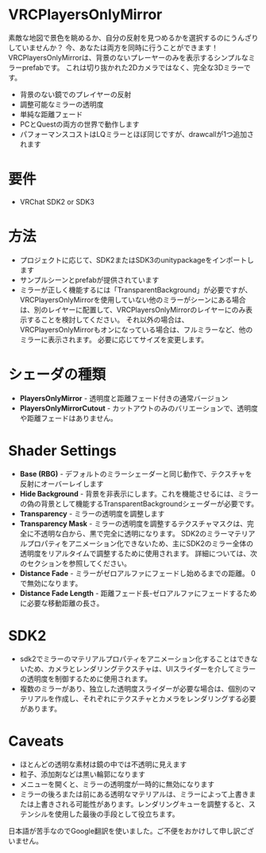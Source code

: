 # VRCPlayersOnlyMirror

素敵な地図で景色を眺めるか、自分の反射を見つめるかを選択するのにうんざりしていませんか？ 今、あなたは両方を同時に行うことができます！
VRCPlayersOnlyMirrorは、背景のないプレーヤーのみを表示するシンプルなミラーprefabです。
これは切り抜かれた2Dカメラではなく、完全な3Dミラーです。

  - 背景のない鏡でのプレイヤーの反射
  - 調整可能なミラーの透明度
  - 単純な距離フェード
  - PCとQuestの両方の世界で動作します
  - パフォーマンスコストはLQミラーとほぼ同じですが、drawcallが1つ追加されます

# 要件
  - VRChat SDK2 or SDK3

# 方法

  - プロジェクトに応じて、SDK2またはSDK3のunitypackageをインポートします
  - サンプルシーンとprefabが提供されています
  - ミラーが正しく機能するには「TransparentBackground」が必要ですが、VRCPlayersOnlyMirrorを使用していない他のミラーがシーンにある場合は、別のレイヤーに配置して、VRCPlayersOnlyMirrorのレイヤーにのみ表示することを検討してください。 それ以外の場合は、VRCPlayersOnlyMirrorもオンになっている場合は、フルミラーなど、他のミラーに表示されます。 必要に応じてサイズを変更します。

# シェーダの種類

  - **PlayersOnlyMirror** - 透明度と距離フェード付きの通常バージョン
  - **PlayersOnlyMirrorCutout** - カットアウトのみのバリエーションで、透明度や距離フェードはありません。

# Shader Settings

  - **Base (RBG)** - デフォルトのミラーシェーダーと同じ動作で、テクスチャを反射にオーバーレイします 
  - **Hide Background** - 背景を非表示にします。これを機能させるには、ミラーの偽の背景として機能するTransparentBackgroundシェーダーが必要です。 
  - **Transparency** - ミラーの透明度を調整します 
  - **Transparency Mask** - ミラーの透明度を調整するテクスチャマスクは、完全に不透明な白から、黒で完全に透明になります。 SDK2のミラーマテリアルプロパティをアニメーション化できないため、主にSDK2のミラー全体の透明度をリアルタイムで調整するために使用されます。 詳細については、次のセクションを参照してください。 
  - **Distance Fade** - ミラーがゼロアルファにフェードし始めるまでの距離。 0で無効になります。 
  - **Distance Fade Length** - 距離フェード長-ゼロアルファにフェードするために必要な移動距離の長さ。 

# SDK2

  - sdk2でミラーのマテリアルプロパティをアニメーション化することはできないため、カメラとレンダリングテクスチャは、UIスライダーを介してミラーの透明度を制御するために使用されます。
  - 複数のミラーがあり、独立した透明度スライダーが必要な場合は、個別のマテリアルを作成し、それぞれにテクスチャとカメラをレンダリングする必要があります。

# Caveats
  
  - ほとんどの透明な素材は鏡の中では不透明に見えます
  - 粒子、添加剤などは黒い輪郭になります
  - メニューを開くと、ミラーの透明度が一時的に無効になります 
  - ミラーの後ろまたは前にある透明なマテリアルは、ミラーによって上書きまたは上書きされる可能性があります。レンダリングキューを調整すると、ステンシルを使用した最後の手段として役立ちます。

日本語が苦手なのでGoogle翻訳を使いました。ご不便をおかけして申し訳ございません。 